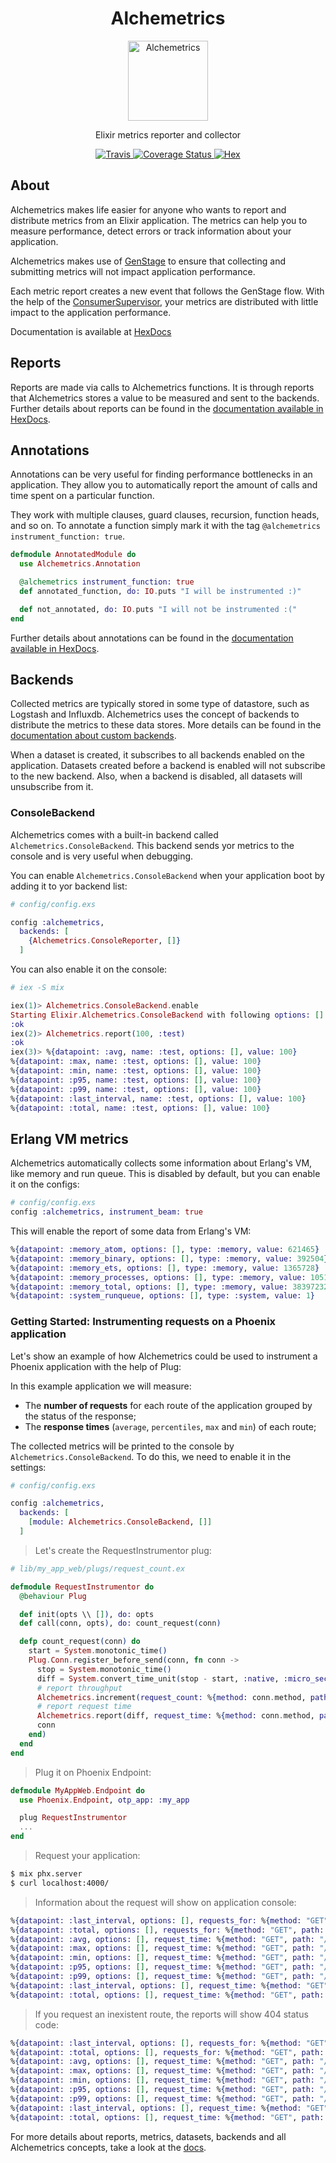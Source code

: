 <h1 align="center">Alchemetrics</h1>

<p align="center">
  <img alt="Alchemetrics" src="https://github.com/globocom/alchemetrics/blob/master/assets/alchemetrics.png?raw=true" width="128">
</p>

<p align="center">
  Elixir metrics reporter and collector
</p>

<p align="center">
  <a href="https://travis-ci.org/globocom/alchemetrics">
    <img alt="Travis" src="https://travis-ci.org/globocom/alchemetrics.svg">
  </a>
  <a href='https://coveralls.io/github/globocom/alchemetrics?branch=master'>
    <img src='https://coveralls.io/repos/github/globocom/alchemetrics/badge.svg?branch=master' alt='Coverage Status' />
  </a>
  <a href="https://hex.pm/packages/alchemetrics">
    <img alt="Hex" src="https://img.shields.io/hexpm/dt/alchemetrics.svg">
  </a>
</p>

## About
Alchemetrics makes life easier for anyone who wants to report and distribute metrics from an Elixir application. The metrics can help you to measure performance, detect errors or track information about your application.

Alchemetrics makes use of [GenStage](https://hexdocs.pm/gen_stage/GenStage.html) to ensure that collecting and submitting metrics will not impact application performance.

Each metric report creates a new event that follows the GenStage flow. With the help of the [ConsumerSupervisor](https://hexdocs.pm/gen_stage/ConsumerSupervisor.html), your metrics are distributed with little impact to the application performance.

Documentation is available at [HexDocs](https://hexdocs.pm/alchemetrics/api-reference.html)

## Reports
Reports are made via calls to Alchemetrics functions. It is through reports that Alchemetrics stores a value to be measured and sent to the backends. Further details about reports can be found in the [documentation available in HexDocs](https://hexdocs.pm/alchemetrics/Alchemetrics.html).

## Annotations
Annotations can be very useful for finding performance bottlenecks in an application. They allow you to automatically report the amount of calls and time spent on a particular function.

They work with multiple clauses, guard clauses, recursion, function heads, and so on. To annotate a function simply mark it with the tag `@alchemetrics instrument_function: true`.

```elixir
defmodule AnnotatedModule do
  use Alchemetrics.Annotation

  @alchemetrics instrument_function: true
  def annotated_function, do: IO.puts "I will be instrumented :)"

  def not_annotated, do: IO.puts "I will not be instrumented :("
end
```
Further details about annotations can be found in the [documentation available in HexDocs](https://hexdocs.pm/alchemetrics/Alchemetrics.Annotation.html).

## Backends
Collected metrics are typically stored in some type of datastore, such as Logstash and Influxdb. Alchemetrics uses the concept of backends to distribute the metrics to these data stores. More details can be found in the [documentation about custom backends](https://hexdocs.pm/alchemetrics/Alchemetrics.CustomBackend.html).

When a dataset is created, it subscribes to all backends enabled on the application. Datasets created before a backend is enabled will not subscribe to the new backend. Also, when a backend is disabled, all datasets will unsubscribe from it.

### ConsoleBackend
Alchemetrics comes with a built-in backend called `Alchemetrics.ConsoleBackend`. This backend sends yor metrics to the console and is very useful when debugging.

You can enable `Alchemetrics.ConsoleBackend` when your application boot by adding it to yor backend list:

```elixir
# config/config.exs

config :alchemetrics,
  backends: [
    {Alchemetrics.ConsoleReporter, []}
  ]
```

You can also enable it on the console:

```elixir
# iex -S mix

iex(1)> Alchemetrics.ConsoleBackend.enable
Starting Elixir.Alchemetrics.ConsoleBackend with following options: []
:ok
iex(2)> Alchemetrics.report(100, :test)
:ok
iex(3)> %{datapoint: :avg, name: :test, options: [], value: 100}
%{datapoint: :max, name: :test, options: [], value: 100}
%{datapoint: :min, name: :test, options: [], value: 100}
%{datapoint: :p95, name: :test, options: [], value: 100}
%{datapoint: :p99, name: :test, options: [], value: 100}
%{datapoint: :last_interval, name: :test, options: [], value: 100}
%{datapoint: :total, name: :test, options: [], value: 100}
```

## Erlang VM metrics
Alchemetrics automatically collects some information about Erlang's VM, like memory and run queue. This is disabled by default, but you can enable it on the configs:

```elixir
# config/config.exs
config :alchemetrics, instrument_beam: true
```

This will enable the report of some data from Erlang's VM:

```elixir
%{datapoint: :memory_atom, options: [], type: :memory, value: 621465}
%{datapoint: :memory_binary, options: [], type: :memory, value: 392504}
%{datapoint: :memory_ets, options: [], type: :memory, value: 1365728}
%{datapoint: :memory_processes, options: [], type: :memory, value: 10513080}
%{datapoint: :memory_total, options: [], type: :memory, value: 38397232}
%{datapoint: :system_runqueue, options: [], type: :system, value: 1}
```

### Getting Started: Instrumenting requests on a Phoenix application
Let's show an example of how Alchemetrics could be used to instrument a Phoenix application with the help of Plug:

In this example application we will measure:

  - The **number of requests** for each route of the application grouped by the status of the response;
  - The **response times** (`average`, `percentiles`, `max` and `min`) of each route;

The collected metrics will be printed to the console by `Alchemetrics.ConsoleBackend`. To do this, we need to enable it in the settings:

```elixir
# config/config.exs

config :alchemetrics,
  backends: [
    [module: Alchemetrics.ConsoleBackend, []]
  ]
```

> Let's create the RequestInstrumentor plug:

```elixir
# lib/my_app_web/plugs/request_count.ex

defmodule RequestInstrumentor do
  @behaviour Plug

  def init(opts \\ []), do: opts
  def call(conn, opts), do: count_request(conn)

  defp count_request(conn) do
    start = System.monotonic_time()
    Plug.Conn.register_before_send(conn, fn conn ->
      stop = System.monotonic_time()
      diff = System.convert_time_unit(stop - start, :native, :micro_seconds)
      # report throughput
      Alchemetrics.increment(request_count: %{method: conn.method, path: conn.request_path, status: conn.status})
      # report request time
      Alchemetrics.report(diff, request_time: %{method: conn.method, path: conn.request_path})
      conn
    end)
  end
end
```

> Plug it on Phoenix Endpoint:

```elixir
defmodule MyAppWeb.Endpoint do
  use Phoenix.Endpoint, otp_app: :my_app

  plug RequestInstrumentor
  ...
end
```

> Request your application:

```bash
$ mix phx.server
$ curl localhost:4000/
```

> Information about the request will show on application console:

```elixir
%{datapoint: :last_interval, options: [], requests_for: %{method: "GET", path: "/", status: 200}, value: 1}
%{datapoint: :total, options: [], requests_for: %{method: "GET", path: "/", status: 200}, value: 1}
%{datapoint: :avg, options: [], request_time: %{method: "GET", path: "/", status: 200}, value: 44069}
%{datapoint: :max, options: [], request_time: %{method: "GET", path: "/", status: 200}, value: 44069}
%{datapoint: :min, options: [], request_time: %{method: "GET", path: "/", status: 200}, value: 44069}
%{datapoint: :p95, options: [], request_time: %{method: "GET", path: "/", status: 200}, value: 44069}
%{datapoint: :p99, options: [], request_time: %{method: "GET", path: "/", status: 200}, value: 44069}
%{datapoint: :last_interval, options: [], request_time: %{method: "GET", path: "/", status: 200}, value: 44069}
%{datapoint: :total, options: [], request_time: %{method: "GET", path: "/", status: 200}, value: 44069}
```

> If you request an inexistent route, the reports will show 404 status code:

```elixir
%{datapoint: :last_interval, options: [], requests_for: %{method: "GET", path: "/invalid_route", status: 404}, value: 1}
%{datapoint: :total, options: [], requests_for: %{method: "GET", path: "/invalid_route", status: 404}, value: 1}
%{datapoint: :avg, options: [], request_time: %{method: "GET", path: "/invalid_route", status: 404}, value: 39558}
%{datapoint: :max, options: [], request_time: %{method: "GET", path: "/invalid_route", status: 404}, value: 39558}
%{datapoint: :min, options: [], request_time: %{method: "GET", path: "/invalid_route", status: 404}, value: 39558}
%{datapoint: :p95, options: [], request_time: %{method: "GET", path: "/invalid_route", status: 404}, value: 39558}
%{datapoint: :p99, options: [], request_time: %{method: "GET", path: "/invalid_route", status: 404}, value: 39558}
%{datapoint: :last_interval, options: [], request_time: %{method: "GET", path: "/invalid_route", status: 404}, value: 39558}
%{datapoint: :total, options: [], request_time: %{method: "GET", path: "/invalid_route", status: 404}, value: 39558}
```

For more details about reports, metrics, datasets, backends and all Alchemetrics concepts, take a look at the [docs](https://hexdocs.pm/alchemetrics/api-reference.html).
